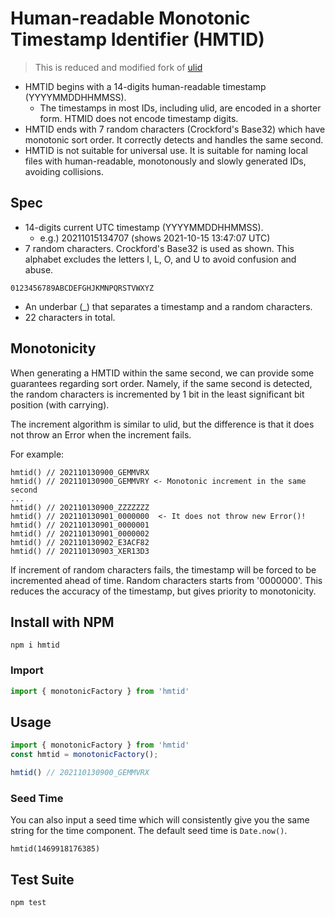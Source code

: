 # Human-readable Monotonic Timestamp Identifier (HMTID)

> This is reduced and modified fork of [ulid](https://github.com/ulid/javascript)

- HMTID begins with a 14-digits human-readable timestamp (YYYYMMDDHHMMSS). 
  - The timestamps in most IDs, including ulid, are encoded in a shorter form. HTMID does not encode timestamp digits.
- HMTID ends with 7 random characters (Crockford's Base32) which have monotonic sort order. It correctly detects and handles the same second.
- HMTID is not suitable for universal use. It is suitable for naming local files with human-readable, monotonously and slowly generated IDs, avoiding collisions.

## Spec
- 14-digits current UTC timestamp (YYYYMMDDHHMMSS).
  - e.g.) 20211015134707 (shows 2021-10-15 13:47:07 UTC)
- 7 random characters. Crockford's Base32 is used as shown. This alphabet excludes the letters I, L, O, and U to avoid confusion and abuse.

```
0123456789ABCDEFGHJKMNPQRSTVWXYZ
```

- An underbar (_) that separates a timestamp and a random characters.
- 22 characters in total.

## Monotonicity

When generating a HMTID within the same second, we can provide some guarantees regarding sort order. Namely, if the same second is detected, the random characters is incremented by 1 bit in the least significant bit position (with carrying). 

The increment algorithm is similar to ulid, but the difference is that it does not throw an Error when the increment fails.

For example:

```
hmtid() // 202110130900_GEMMVRX
hmtid() // 202110130900_GEMMVRY <- Monotonic increment in the same second
...
hmtid() // 202110130900_ZZZZZZZ
hmtid() // 202110130901_0000000  <- It does not throw new Error()!
hmtid() // 202110130901_0000001
hmtid() // 202110130901_0000002
hmtid() // 202110130902_E3ACF82
hmtid() // 202110130903_XER13D3
```

If increment of random characters fails, the timestamp will be forced to be incremented ahead of time. Random characters starts from '0000000'. This reduces the accuracy of the timestamp, but gives priority to monotonicity.


## Install with NPM

```
npm i hmtid
```

### Import

```javascript
import { monotonicFactory } from 'hmtid'
```

## Usage

```javascript
import { monotonicFactory } from 'hmtid'
const hmtid = monotonicFactory();

hmtid() // 202110130900_GEMMVRX
```

### Seed Time

You can also input a seed time which will consistently give you the same string for the time component. The default seed time is `Date.now()`.

```
hmtid(1469918176385)
```

## Test Suite

```
npm test
```
